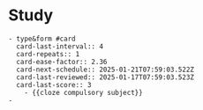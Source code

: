 # Study
	- type&form #card
	  card-last-interval:: 4
	  card-repeats:: 1
	  card-ease-factor:: 2.36
	  card-next-schedule:: 2025-01-21T07:59:03.522Z
	  card-last-reviewed:: 2025-01-17T07:59:03.523Z
	  card-last-score:: 3
		- {{cloze compulsory subject}}
	-
